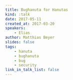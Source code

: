 ```yaml
---
title: Bughanuta for Hanutas
kind: :talk
date: 2017-05-11
created_at: 2017-03-20
speakers:
    - Elias
author: Matthias Beyer
slides: false
tags:
    - hanuta
    - bughanuta
    - bug 
    - security
link_in_talk_list: false
---
```




